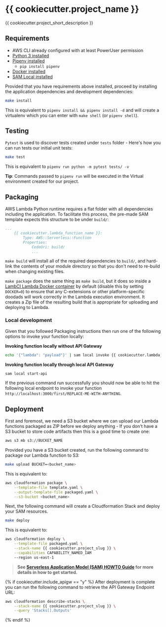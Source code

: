 # {{ cookiecutter.project_name }}

{{ cookiecutter.project_short_description }}

## Requirements

* AWS CLI already configured with at least PowerUser permission
* [Python 3 installed](https://www.python.org/downloads/)
* [Pipenv installed](https://github.com/pypa/pipenv)
    - `pip install pipenv`
* [Docker installed](https://www.docker.com/community-edition)
* [SAM Local installed](https://github.com/awslabs/aws-sam-local) 

Provided that you have requirements above installed, proceed by installing the application dependencies and development dependencies:

```bash
make install
```

This is equivalent to `pipenv install && pipenv install -d` and will create a virtualenv which you can enter with `make shell` (or `pipenv shell`).

## Testing

`Pytest` is used to discover tests created under `tests` folder - Here's how you can run tests our initial unit tests:

```bash
make test
```

This is equivalent to `pipenv run python -m pytest tests/ -v`

**Tip**: Commands passed to `pipenv run` will be executed in the Virtual environment created for our project.

## Packaging

AWS Lambda Python runtime requires a flat folder with all dependencies including the application. To facilitate this process, the pre-made SAM template expects this structure to be under `build/`:

```yaml
...
    {{ cookiecutter.lambda_function_name }}:
        Type: AWS::Serverless::Function
        Properties:
            CodeUri: build/
            ...
```

`make build` will install all of the required dependencies to `build/`, and hard-link the contents of your module directory so that you don't need to re-build when changing existing files.

`make package` does the same thing as `make build`, but it does so inside a [LambCI Lambda Docker container](https://hub.docker.com/r/lambci/lambda/) by default (disable this by setting `DOCKER=0`) to ensure that any C-extensions or other platform-specific doodads will work correctly in the Lambda execution environment. It creates a Zip file of the resulting build that is appropriate for uploading and deploying to Lambda.

### Local development

Given that you followed Packaging instructions then run one of the following options to invoke your function locally:

**Invoking function locally without API Gateway**

```bash
echo '{"lambda": "payload"}' | sam local invoke {{ cookiecutter.lambda_function_name }}
```

**Invoking function locally through local API Gateway**

```bash
sam local start-api
```

If the previous command run successfully you should now be able to hit the following local endpoint to invoke your function `http://localhost:3000/first/REPLACE-ME-WITH-ANYTHING`.

## Deployment


First and foremost, we need a S3 bucket where we can upload our Lambda functions packaged as ZIP before we deploy anything - If you don't have a S3 bucket to store code artifacts then this is a good time to create one:

```bash
aws s3 mb s3://BUCKET_NAME
```

Provided you have a S3 bucket created, run the following command to package our Lambda function to S3:
```bash
make upload BUCKET=<bucket_name>
```

This is equivalent to:
```bash
aws cloudformation package \
    --template-file template.yaml \
    --output-template-file packaged.yaml \
    --s3-bucket <bucket_name>
```

Next, the following command will create a Cloudformation Stack and deploy your SAM resources.

```bash
make deploy
```

This is equivalent to:
```bash
aws cloudformation deploy \
    --template-file packaged.yaml \
    --stack-name {{ cookiecutter.project_slug }} \
    --capabilities CAPABILITY_NAMED_IAM
    --region us-east-1
```

> **See [Serverless Application Model (SAM) HOWTO Guide](https://github.com/awslabs/serverless-application-model/blob/master/HOWTO.md) for more details in how to get started.**

{% if cookiecutter.include_apigw == "y" %}
After deployment is complete you can run the following command to retrieve the API Gateway Endpoint URL:

```bash
aws cloudformation describe-stacks \
    --stack-name {{ cookiecutter.project_slug }} \
    --query 'Stacks[].Outputs'
``` 
{% endif %}

